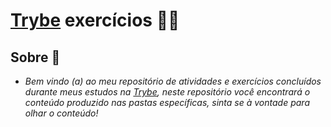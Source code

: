 # [Trybe](https://www.betrybe.com/) exercícios 👨‍💻
## Sobre 📌

- *Bem vindo (a) ao meu repositório de atividades e exercícios concluídos durante meus estudos na [Trybe](https://www.betrybe.com/), neste repositório você encontrará o conteúdo produzido nas pastas específicas, sinta se à vontade para olhar o conteúdo!*




